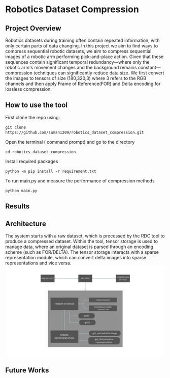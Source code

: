 # Robotics Dataset Compression 
## Project Overview
Robotics datasets during training often contain repeated information, with only certain parts of data changing. In this project we aim to find ways to compress sequential robotic datasets, we aim to compress sequential images of a robotic arm performing pick-and-place action. Given that these sequences contain significant temporal redundancy—where only the robotic arm's movement changes and the background remains constant—compression techniques can significantly reduce data size. We first convert the images to tensors of size (180,320,3) where 3 refers to the RGB channels and then apply Frame of Reference(FOR) and Delta encoding for lossless compression.
## How to use the tool
First clone the repo using:
```
git clone https://github.com/suman1209/robotics_dataset_compression.git
```
Open the terminal ( command prompt) and go to the directory
```
cd robotics_dataset_compression
```
Install required packages
```
python -m pip install -r requirement.txt
```
To run main.py and measure the performance of compression methods
```
python main.py
```
## Results

## Architecture
The system starts with a raw dataset, which is processed by the RDC tool to produce a compressed dataset. Within the tool, tensor storage is used to manage data, where an original dataset is parsed through an encoding scheme (such as FOR/DELTA). The tensor storage interacts with a sparse representation module, which can convert delta images into sparse representations and vice versa.
![Archiitecture of RDC](https://github.com/suman1209/robotics_dataset_compression/blob/akash/datasets/Results/rdc_architecture.jpeg)
## Future Works
